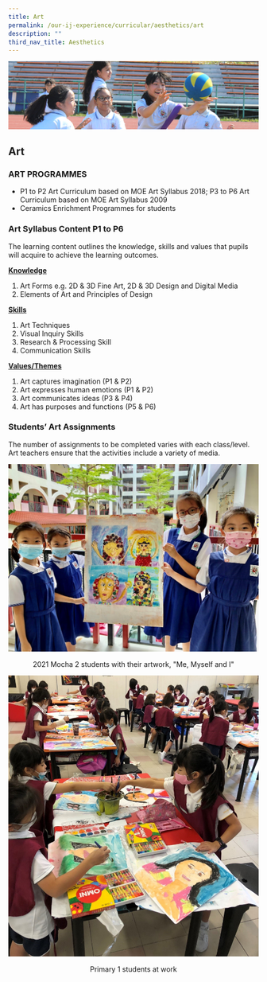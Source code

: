```yaml
---
title: Art
permalink: /our-ij-experience/curricular/aesthetics/art
description: ""
third_nav_title: Aesthetics
---
```

![](/images/subpage.jpg)

## Art

### ART PROGRAMMES


*   P1 to P2 Art Curriculum based on MOE Art Syllabus 2018; P3 to P6 Art Curriculum based on MOE Art Syllabus 2009
*   Ceramics Enrichment Programmes for students

### Art Syllabus Content P1 to P6


The learning content outlines the knowledge, skills and values that pupils will acquire to achieve the learning outcomes.

  

**<u>Knowledge</u>**

1.  Art Forms e.g. 2D & 3D Fine Art, 2D & 3D Design and Digital Media
2.  Elements of Art and Principles of Design

  

**<u>Skills</u>**

1.  Art Techniques
2.  Visual Inquiry Skills
3.  Research & Processing Skill
4.  Communication Skills

  

**<u>Values/Themes</u>**

1.  Art captures imagination (P1 & P2)
2.  Art expresses human emotions (P1 & P2)
3.  Art communicates ideas (P3 & P4)
4.  Art has purposes and functions (P5 & P6)

### Students’ Art Assignments


The number of assignments to be completed varies with each class/level. Art teachers ensure that the activities include a variety of media.

![](/images/Curricular/Art_1.jpg)

<center>
	
2021 Mocha 2 students with their artwork, "Me, Myself and I"
	
</center>

![](/images/Curricular/Art_2.jpg)

<center>	
	
Primary 1 students at work

</center>